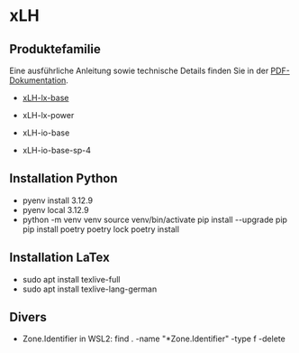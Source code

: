 # xLH
## Produktefamilie
Eine ausführliche Anleitung sowie technische Details finden Sie in der [PDF-Dokumentation](docs/latex/pdf/).

- [xLH-lx-base](docs/latex/pdf/xLH-lx-base.pdf)


- xLH-lx-power
- xLH-io-base
- xLH-io-base-sp-4

## Installation Python
- pyenv install 3.12.9
- pyenv local 3.12.9
- python -m venv venv
source venv/bin/activate
pip install --upgrade pip
pip install poetry
poetry lock
poetry install

## Installation LaTex
- sudo apt install texlive-full
- sudo apt install texlive-lang-german

## Divers
- Zone.Identifier in WSL2: find . -name "*Zone.Identifier" -type f -delete